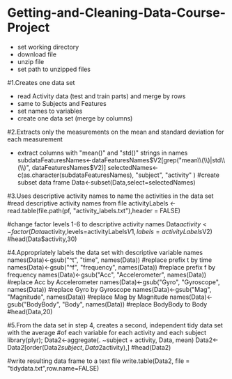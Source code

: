 Getting-and-Cleaning-Data-Course-Project
========================================
* set working directory
* download file 
* unzip file
* set path to unzipped files

#1.Creates one data set
* read Activity data (test and train parts) and merge by rows 
* same to Subjects and Features
* set names to variables
* create one data set (merge by columns)

#2.Extracts only the measurements on the mean and standard deviation for each measurement
* extract columns with "mean()" and "std()" strings in names
subdataFeaturesNames<-dataFeaturesNames$V2[grep("mean\\(\\)|std\\(\\)", dataFeaturesNames$V2)]
selectedNames<-c(as.character(subdataFeaturesNames), "subject", "activity" )
#create subset data frame
Data<-subset(Data,select=selectedNames)

#3.Uses descriptive activity names to name the activities in the data set
#read descriptive activity names from file
activityLabels <- read.table(file.path(pf, "activity_labels.txt"),header = FALSE)

#change factor levels 1-6 to descriptive activity names
Data$activity<-factor(Data$activity,levels=activityLabels$V1,labels=activityLabels$V2)
#head(Data$activity,30)

#4.Appropriately labels the data set with descriptive variable names
names(Data)<-gsub("^t", "time", names(Data))            #replace prefix t by time
names(Data)<-gsub("^f", "frequency", names(Data))       #replace prefix f by frequency
names(Data)<-gsub("Acc", "Accelerometer", names(Data))  #replace Acc by Accelerometer
names(Data)<-gsub("Gyro", "Gyroscope", names(Data))     #replace Gyro by Gyroscope
names(Data)<-gsub("Mag", "Magnitude", names(Data))      #replace Mag by Magnitude
names(Data)<-gsub("BodyBody", "Body", names(Data))      #replace BodyBody to Body
#head(Data,20)

#5.From the data set in step 4, creates a second, independent tidy data set with the average 
#of each variable for each activity and each subject
library(plyr);
Data2<-aggregate(. ~subject + activity, Data, mean)
Data2<-Data2[order(Data2$subject,Data2$activity),]
#head(Data2)

#write resulting data frame to a text file
write.table(Data2, file = "tidydata.txt",row.name=FALSE)
